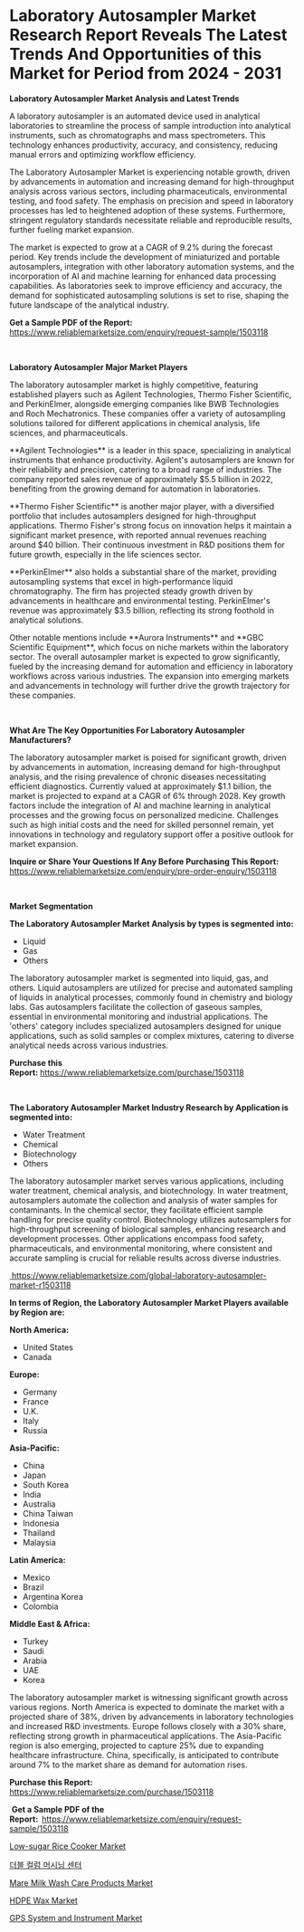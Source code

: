 <p><h1>Laboratory Autosampler Market Research Report Reveals The Latest Trends And Opportunities of this Market for Period from 2024 - 2031</h1></p><p><strong>Laboratory Autosampler Market Analysis and Latest Trends</strong></p>
<p><p>A laboratory autosampler is an automated device used in analytical laboratories to streamline the process of sample introduction into analytical instruments, such as chromatographs and mass spectrometers. This technology enhances productivity, accuracy, and consistency, reducing manual errors and optimizing workflow efficiency.</p><p>The Laboratory Autosampler Market is experiencing notable growth, driven by advancements in automation and increasing demand for high-throughput analysis across various sectors, including pharmaceuticals, environmental testing, and food safety. The emphasis on precision and speed in laboratory processes has led to heightened adoption of these systems. Furthermore, stringent regulatory standards necessitate reliable and reproducible results, further fueling market expansion.</p><p>The market is expected to grow at a CAGR of 9.2% during the forecast period. Key trends include the development of miniaturized and portable autosamplers, integration with other laboratory automation systems, and the incorporation of AI and machine learning for enhanced data processing capabilities. As laboratories seek to improve efficiency and accuracy, the demand for sophisticated autosampling solutions is set to rise, shaping the future landscape of the analytical industry.</p></p>
<p><strong>Get a Sample PDF of the Report:&nbsp;</strong> <a href="https://www.reliablemarketsize.com/enquiry/request-sample/1503118?utm_campaign=1103&utm_medium=2&utm_source=Github&utm_content=ia&utm_term=27092024&utm_id=laboratory-autosampler">https://www.reliablemarketsize.com/enquiry/request-sample/1503118</a></p>
<p>&nbsp;</p>
<p><strong>Laboratory Autosampler Major Market Players</strong></p>
<p><p>The laboratory autosampler market is highly competitive, featuring established players such as Agilent Technologies, Thermo Fisher Scientific, and PerkinElmer, alongside emerging companies like BWB Technologies and Roch Mechatronics. These companies offer a variety of autosampling solutions tailored for different applications in chemical analysis, life sciences, and pharmaceuticals.</p><p>**Agilent Technologies** is a leader in this space, specializing in analytical instruments that enhance productivity. Agilent's autosamplers are known for their reliability and precision, catering to a broad range of industries. The company reported sales revenue of approximately $5.5 billion in 2022, benefiting from the growing demand for automation in laboratories.</p><p>**Thermo Fisher Scientific** is another major player, with a diversified portfolio that includes autosamplers designed for high-throughput applications. Thermo Fisher's strong focus on innovation helps it maintain a significant market presence, with reported annual revenues reaching around $40 billion. Their continuous investment in R&D positions them for future growth, especially in the life sciences sector.</p><p>**PerkinElmer** also holds a substantial share of the market, providing autosampling systems that excel in high-performance liquid chromatography. The firm has projected steady growth driven by advancements in healthcare and environmental testing. PerkinElmer's revenue was approximately $3.5 billion, reflecting its strong foothold in analytical solutions.</p><p>Other notable mentions include **Aurora Instruments** and **GBC Scientific Equipment**, which focus on niche markets within the laboratory sector. The overall autosampler market is expected to grow significantly, fueled by the increasing demand for automation and efficiency in laboratory workflows across various industries. The expansion into emerging markets and advancements in technology will further drive the growth trajectory for these companies.</p></p>
<p>&nbsp;</p>
<p><strong>What Are The Key Opportunities For Laboratory Autosampler Manufacturers?</strong></p>
<p><p>The laboratory autosampler market is poised for significant growth, driven by advancements in automation, increasing demand for high-throughput analysis, and the rising prevalence of chronic diseases necessitating efficient diagnostics. Currently valued at approximately $1.1 billion, the market is projected to expand at a CAGR of 6% through 2028. Key growth factors include the integration of AI and machine learning in analytical processes and the growing focus on personalized medicine. Challenges such as high initial costs and the need for skilled personnel remain, yet innovations in technology and regulatory support offer a positive outlook for market expansion.</p></p>
<p><strong>Inquire or Share Your Questions If Any Before Purchasing This Report:</strong> <a href="https://www.reliablemarketsize.com/enquiry/pre-order-enquiry/1503118?utm_campaign=1103&utm_medium=2&utm_source=Github&utm_content=ia&utm_term=27092024&utm_id=laboratory-autosampler">https://www.reliablemarketsize.com/enquiry/pre-order-enquiry/1503118</a></p>
<p>&nbsp;</p>
<p><strong>Market Segmentation</strong></p>
<p><strong>The Laboratory Autosampler Market Analysis by types is segmented into:</strong></p>
<p><ul><li>Liquid</li><li>Gas</li><li>Others</li></ul></p>
<p><p>The laboratory autosampler market is segmented into liquid, gas, and others. Liquid autosamplers are utilized for precise and automated sampling of liquids in analytical processes, commonly found in chemistry and biology labs. Gas autosamplers facilitate the collection of gaseous samples, essential in environmental monitoring and industrial applications. The 'others' category includes specialized autosamplers designed for unique applications, such as solid samples or complex mixtures, catering to diverse analytical needs across various industries.</p></p>
<p><strong>Purchase this Report:&nbsp;</strong><a href="https://www.reliablemarketsize.com/purchase/1503118?utm_campaign=1103&utm_medium=2&utm_source=Github&utm_content=ia&utm_term=27092024&utm_id=laboratory-autosampler">https://www.reliablemarketsize.com/purchase/1503118</a></p>
<p>&nbsp;</p>
<p><strong>The Laboratory Autosampler Market Industry Research by Application is segmented into:</strong></p>
<p><ul><li>Water Treatment</li><li>Chemical</li><li>Biotechnology</li><li>Others</li></ul></p>
<p><p>The laboratory autosampler market serves various applications, including water treatment, chemical analysis, and biotechnology. In water treatment, autosamplers automate the collection and analysis of water samples for contaminants. In the chemical sector, they facilitate efficient sample handling for precise quality control. Biotechnology utilizes autosamplers for high-throughput screening of biological samples, enhancing research and development processes. Other applications encompass food safety, pharmaceuticals, and environmental monitoring, where consistent and accurate sampling is crucial for reliable results across diverse industries.</p></p>
<p><a href="https://www.reliablemarketsize.com/global-laboratory-autosampler-market-r1503118?utm_campaign=1103&utm_medium=2&utm_source=Github&utm_content=ia&utm_term=27092024&utm_id=laboratory-autosampler">&nbsp;https://www.reliablemarketsize.com/global-laboratory-autosampler-market-r1503118</a></p>
<p><strong>In terms of Region, the Laboratory Autosampler Market Players available by Region are:</strong></p>
<p>
    <p> <strong> North America: </strong>
        <ul>
            <li>United States</li>
            <li>Canada</li>
        </ul>
        </p> 
    <p> <strong> Europe: </strong>
        <ul>
            <li>Germany</li>
            <li>France</li>
            <li>U.K.</li>
            <li>Italy</li>
            <li>Russia</li>
        </ul>
        </p> 
    <p> <strong> Asia-Pacific: </strong>
        <ul>
            <li>China</li>
            <li>Japan</li>
            <li>South Korea</li>
            <li>India</li>
            <li>Australia</li>
            <li>China Taiwan</li>
            <li>Indonesia</li>
            <li>Thailand</li>
            <li>Malaysia</li>
        </ul>
        </p> 
    <p> <strong> Latin America: </strong>
        <ul>
            <li>Mexico</li>
            <li>Brazil</li>
            <li>Argentina Korea</li>
            <li>Colombia</li>
        </ul>
        </p> 
    <p> <strong> Middle East & Africa: </strong>
        <ul>
            <li>Turkey</li>
            <li>Saudi</li>
            <li>Arabia</li>
            <li>UAE</li>
            <li>Korea</li>
        </ul>
    </p>
    </p>
<p><p>The laboratory autosampler market is witnessing significant growth across various regions. North America is expected to dominate the market with a projected share of 38%, driven by advancements in laboratory technologies and increased R&D investments. Europe follows closely with a 30% share, reflecting strong growth in pharmaceutical applications. The Asia-Pacific region is also emerging, projected to capture 25% due to expanding healthcare infrastructure. China, specifically, is anticipated to contribute around 7% to the market share as demand for automation rises.</p></p>
<p><strong>Purchase this Report: </strong><a href="https://www.reliablemarketsize.com/purchase/1503118?utm_campaign=1103&utm_medium=2&utm_source=Github&utm_content=ia&utm_term=27092024&utm_id=laboratory-autosampler">https://www.reliablemarketsize.com/purchase/1503118</a></p>
<p>&nbsp;<strong>Get a Sample PDF of the Report:&nbsp;&nbsp;</strong><a href="https://www.reliablemarketsize.com/enquiry/request-sample/1503118?utm_campaign=1103&utm_medium=2&utm_source=Github&utm_content=ia&utm_term=27092024&utm_id=laboratory-autosampler">https://www.reliablemarketsize.com/enquiry/request-sample/1503118</a></p>
<p><strong></strong></p>
<p><p><a href="https://issuu.com/reportprime-2/docs/low-sugar-rice-cooker-market-size-2_0b1a30d893895f?utm_campaign=1103&utm_medium=2&utm_source=Github&utm_content=ia&utm_term=27092024&utm_id=laboratory-autosampler">Low-sugar Rice Cooker Market</a></p><p><a href="https://github.com/sougarounis/Market-Research-Report-List-6/blob/main/729344715545.md?utm_campaign=1103&utm_medium=2&utm_source=Github&utm_content=ia&utm_term=27092024&utm_id=laboratory-autosampler">더블 컬럼 머시닝 센터</a></p><p><a href="https://issuu.com/reportprime-2/docs/mare-milk-wash-care-products-market_3df76b6d907084?utm_campaign=1103&utm_medium=2&utm_source=Github&utm_content=ia&utm_term=27092024&utm_id=laboratory-autosampler">Mare Milk Wash Care Products Market</a></p><p><a href="https://www.linkedin.com/pulse/strategic-market-insights-navigating-global-hdpe-wax-landscape-rflfe?utm_campaign=1103&utm_medium=2&utm_source=Github&utm_content=ia&utm_term=27092024&utm_id=laboratory-autosampler">HDPE Wax Market</a></p><p><a href="https://github.com/gdfhhhj/Market-Research-Report-List-6/blob/main/gps-system-and-instrument-market.md?utm_campaign=1103&utm_medium=2&utm_source=Github&utm_content=ia&utm_term=27092024&utm_id=laboratory-autosampler">GPS System and Instrument Market</a></p></p>